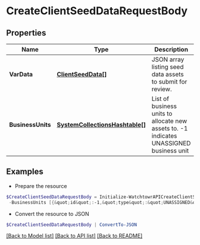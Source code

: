 # CreateClientSeedDataRequestBody
## Properties

Name | Type | Description | Notes
------------ | ------------- | ------------- | -------------
**VarData** | [**ClientSeedData[]**](ClientSeedData.md) | JSON array listing seed data assets to submit for review. | 
**BusinessUnits** | [**SystemCollectionsHashtable[]**](SystemCollectionsHashtable.md) | List of business units to allocate new assets to. -1 indicates UNASSIGNED business unit | [optional] 

## Examples

- Prepare the resource
```powershell
$CreateClientSeedDataRequestBody = Initialize-WatchtowrAPICreateClientSeedDataRequestBody  -VarData [{&quot;title&quot;:&quot;Main Website&quot;,&quot;type&quot;:&quot;subdomain&quot;,&quot;value&quot;:&quot;www.watchTowr.com&quot;},{&quot;title&quot;:&quot;Labs Blog IP&quot;,&quot;type&quot;:&quot;ip&quot;,&quot;value&quot;:&quot;123.123.123.123&quot;}] `
 -BusinessUnits [{&quot;id&quot;:-1,&quot;type&quot;:&quot;UNASSIGNED&quot;}]
```

- Convert the resource to JSON
```powershell
$CreateClientSeedDataRequestBody | ConvertTo-JSON
```

[[Back to Model list]](../README.md#documentation-for-models) [[Back to API list]](../README.md#documentation-for-api-endpoints) [[Back to README]](../README.md)

